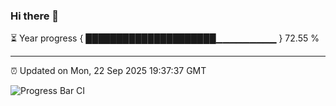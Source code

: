 ### Hi there 👋

⏳ Year progress { █████████████████████▁▁▁▁▁▁▁▁▁ } 72.55 %

---

⏰ Updated on Mon, 22 Sep 2025 19:37:37 GMT

![Progress Bar CI](https://github.com/IshwaranRudhara/GIT-ACTION/workflows/Progress%20Bar%20CI/badge.svg)
